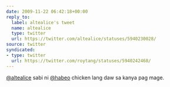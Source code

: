 ```yaml
---
date: 2009-11-22 06:42:18+00:00
reply_to:
  label: altealice's tweet
  name: altealice
  type: twitter
  url: https://twitter.com/altealice/statuses/5940230028/
source: twitter
syndicated:
- type: twitter
  url: https://twitter.com/roytang/statuses/5940242468/
---
```


[@altealice](https://twitter.com/altealice/) sabi ni [@habeo](https://twitter.com/habeo/) chicken lang daw sa kanya pag mage.